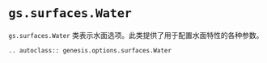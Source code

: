 # `gs.surfaces.Water`

`gs.surfaces.Water` 类表示水面选项。此类提供了用于配置水面特性的各种参数。

```{eval-rst}  
.. autoclass:: genesis.options.surfaces.Water
```

